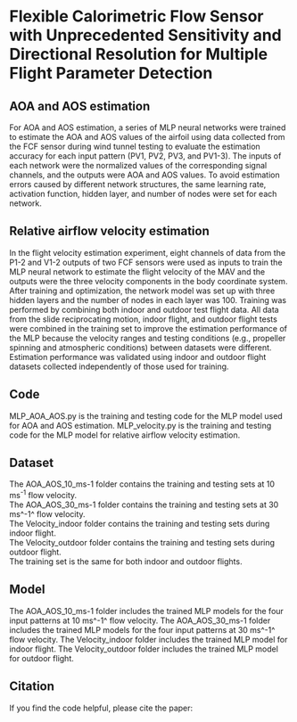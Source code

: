 # Flexible Calorimetric Flow Sensor with Unprecedented Sensitivity and Directional Resolution for Multiple Flight Parameter Detection
## AOA and AOS estimation
For AOA and AOS estimation, a series of MLP neural networks were trained to estimate the AOA and AOS values of the airfoil using data collected from the FCF sensor during wind tunnel testing to evaluate the estimation accuracy for each input pattern (PV1, PV2, PV3, and PV1-3). The inputs of each network were the normalized values of the corresponding signal channels, and the outputs were AOA and AOS values. To avoid estimation errors caused by different network structures, the same learning rate, activation function, hidden layer, and number of nodes were set for each network.
## Relative airflow velocity estimation
In the flight velocity estimation experiment, eight channels of data from the P1-2 and V1-2 outputs of two FCF sensors were used as inputs to train the MLP neural network to estimate the flight velocity of the MAV and the outputs were the three velocity components in the body coordinate system. After training and optimization, the network model was set up with three hidden layers and the number of nodes in each layer was 100. Training was performed by combining both indoor and outdoor test flight data. All data from the slide reciprocating motion, indoor flight, and outdoor flight tests were combined in the training set to improve the estimation performance of the MLP because the velocity ranges and testing conditions (e.g., propeller spinning and atmospheric conditions) between datasets were different. Estimation performance was validated using indoor and outdoor flight datasets collected independently of those used for training.
## Code
MLP_AOA_AOS.py is the training and testing code for the MLP model used for AOA and AOS estimation.
MLP_velocity.py is the training and testing code for the MLP model for relative airflow velocity estimation.
## Dataset
The AOA_AOS_10_ms-1 folder contains the training and testing sets at 10 ms<sup>-1</sup> flow velocity.  
The AOA_AOS_30_ms-1 folder contains the training and testing sets at 30 ms^-1^ flow velocity.  
The Velocity_indoor folder contains the training and testing sets during indoor flight.  
The Velocity_outdoor folder contains the training and testing sets during outdoor flight.  
The training set is the same for both indoor and outdoor flights.
## Model
The AOA_AOS_10_ms-1 folder includes the trained MLP models for the four input patterns at 10 ms^-1^ flow velocity.
The AOA_AOS_30_ms-1 folder includes the trained MLP models for the four input patterns at 30 ms^-1^ flow velocity.
The Velocity_indoor folder includes the trained MLP model for indoor flight.
The Velocity_outdoor folder includes the trained MLP model for outdoor flight.
## Citation
If you find the code helpful, please cite the paper:

